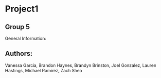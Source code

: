 # Project1

Group 5
-------
General Information:



Authors:
-------
Vanessa Garcia, Brandon Haynes, Brandyn Brinston, Joel Gonzalez, Lauren Hastings, Michael Ramirez, Zach Shea

